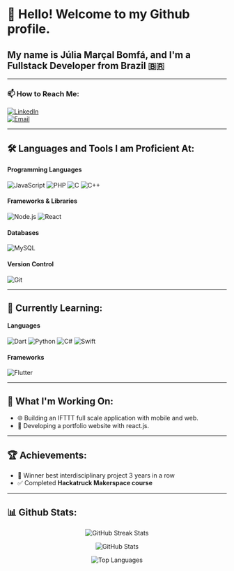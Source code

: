 # 👋 Hello! Welcome to my Github profile.

## My name is Júlia Marçal Bomfá, and I'm a Fullstack Developer from Brazil 🇧🇷

---

### 📫 How to Reach Me:
[![LinkedIn](https://img.shields.io/badge/LinkedIn-blue?logo=linkedin&logoColor=white)](https://www.linkedin.com/in/j%C3%BAlia-mar%C3%A7al-bomf%C3%A1-203558211/)  
[![Email](https://img.shields.io/badge/Email-me-red?logo=gmail&logoColor=white)](mailto:juliamarcal12@gmail.com)

---

## 🛠 Languages and Tools I am Proficient At:

#### **Programming Languages**
![JavaScript](https://img.shields.io/badge/JavaScript-323330?style=for-the-badge&logo=javascript&logoColor=F7DF1E)
![PHP](https://img.shields.io/badge/PHP-777BB4?style=for-the-badge&logo=php&logoColor=white)
![C](https://img.shields.io/badge/C-00599C?style=for-the-badge&logo=c&logoColor=white)
![C++](https://img.shields.io/badge/C++-00599C?style=for-the-badge&logo=c%2B%2B&logoColor=white)

#### **Frameworks & Libraries**
![Node.js](https://img.shields.io/badge/Node.js-43853D?style=for-the-badge&logo=node.js&logoColor=white)
![React](https://img.shields.io/badge/React-61DAFB?style=for-the-badge&logo=react&logoColor=black)

#### **Databases**
![MySQL](https://img.shields.io/badge/MySQL-4479A1?style=for-the-badge&logo=mysql&logoColor=white)

#### **Version Control**
![Git](https://img.shields.io/badge/Git-F05032?style=for-the-badge&logo=git&logoColor=white)

---

## 🌱 Currently Learning:

#### **Languages**
![Dart](https://img.shields.io/badge/Dart-0175C2?style=for-the-badge&logo=dart&logoColor=white)
![Python](https://img.shields.io/badge/Python-3776AB?style=for-the-badge&logo=python&logoColor=white)
![C#](https://img.shields.io/badge/C%23-239120?style=for-the-badge&logo=c-sharp&logoColor=white)
![Swift](https://img.shields.io/badge/Swift-FA7343?style=for-the-badge&logo=swift&logoColor=white)

#### **Frameworks**
![Flutter](https://img.shields.io/badge/Flutter-02569B?style=for-the-badge&logo=flutter&logoColor=white)

---

## 🔧 What I'm Working On:
- 🌐 Building an IFTTT full scale application with mobile and web.
- 📱 Developing a portfolio website with react.js.

---

## 🏆 Achievements:
- 🥇 Winner best interdisciplinary project 3 years in a row
- ✅ Completed **Hackatruck Makerspace course**

---

## 📊 Github Stats:

<p align="center">
  <img align="center" src="https://github-readme-streak-stats.herokuapp.com/?user=juliamarcal&" alt="GitHub Streak Stats" />
</p>

<p align="center">
  <img align="center" src="https://github-readme-stats.vercel.app/api?username=juliamarcal&show_icons=true&locale=en" alt="GitHub Stats" />
</p>

<p align="center">
  <img align="center" src="https://github-readme-stats.vercel.app/api/top-langs?username=juliamarcal&show_icons=true&locale=en&layout=compact" alt="Top Languages" />
</p>
